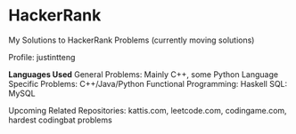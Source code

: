 # HackerRank
My Solutions to HackerRank Problems (currently moving solutions)

Profile: justintteng

**Languages Used**
General Problems: Mainly C++, some Python
Language Specific Problems: C++/Java/Python
Functional Programming: Haskell
SQL: MySQL

Upcoming Related Repositories: kattis.com, leetcode.com, codingame.com, hardest codingbat problems

